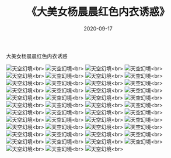 ﻿---
layout: post
title: 《大美女杨晨晨红色内衣诱惑》
date: 2020-09-17
img: http://photo.orgx.cf/性感/2020/大美女杨晨晨红色内衣诱惑/000.jpg
tags: [美女,性感,泳衣]
---

大美女杨晨晨红色内衣诱惑



![天空幻境](http://photo.orgx.cf/性感/2020/大美女杨晨晨红色内衣诱惑/001.jpg''天空幻境'')<br>
![天空幻境](http://photo.orgx.cf/性感/2020/大美女杨晨晨红色内衣诱惑/002.jpg''天空幻境'')<br>
![天空幻境](http://photo.orgx.cf/性感/2020/大美女杨晨晨红色内衣诱惑/003.jpg''天空幻境'')<br>
![天空幻境](http://photo.orgx.cf/性感/2020/大美女杨晨晨红色内衣诱惑/004.jpg''天空幻境'')<br>
![天空幻境](http://photo.orgx.cf/性感/2020/大美女杨晨晨红色内衣诱惑/005.jpg''天空幻境'')<br>
![天空幻境](http://photo.orgx.cf/性感/2020/大美女杨晨晨红色内衣诱惑/006.jpg''天空幻境'')<br>
![天空幻境](http://photo.orgx.cf/性感/2020/大美女杨晨晨红色内衣诱惑/007.jpg''天空幻境'')<br>
![天空幻境](http://photo.orgx.cf/性感/2020/大美女杨晨晨红色内衣诱惑/008.jpg''天空幻境'')<br>
![天空幻境](http://photo.orgx.cf/性感/2020/大美女杨晨晨红色内衣诱惑/009.jpg''天空幻境'')<br>
![天空幻境](http://photo.orgx.cf/性感/2020/大美女杨晨晨红色内衣诱惑/010.jpg''天空幻境'')<br>
![天空幻境](http://photo.orgx.cf/性感/2020/大美女杨晨晨红色内衣诱惑/011.jpg''天空幻境'')<br>
![天空幻境](http://photo.orgx.cf/性感/2020/大美女杨晨晨红色内衣诱惑/012.jpg''天空幻境'')<br>
![天空幻境](http://photo.orgx.cf/性感/2020/大美女杨晨晨红色内衣诱惑/013.jpg''天空幻境'')<br>
![天空幻境](http://photo.orgx.cf/性感/2020/大美女杨晨晨红色内衣诱惑/014.jpg''天空幻境'')<br>
![天空幻境](http://photo.orgx.cf/性感/2020/大美女杨晨晨红色内衣诱惑/015.jpg''天空幻境'')<br>
![天空幻境](http://photo.orgx.cf/性感/2020/大美女杨晨晨红色内衣诱惑/016.jpg''天空幻境'')<br>
![天空幻境](http://photo.orgx.cf/性感/2020/大美女杨晨晨红色内衣诱惑/017.jpg''天空幻境'')<br>
![天空幻境](http://photo.orgx.cf/性感/2020/大美女杨晨晨红色内衣诱惑/018.jpg''天空幻境'')<br>
![天空幻境](http://photo.orgx.cf/性感/2020/大美女杨晨晨红色内衣诱惑/019.jpg''天空幻境'')<br>
![天空幻境](http://photo.orgx.cf/性感/2020/大美女杨晨晨红色内衣诱惑/020.jpg''天空幻境'')<br>
![天空幻境](http://photo.orgx.cf/性感/2020/大美女杨晨晨红色内衣诱惑/021.jpg''天空幻境'')<br>
![天空幻境](http://photo.orgx.cf/性感/2020/大美女杨晨晨红色内衣诱惑/022.jpg''天空幻境'')<br>
![天空幻境](http://photo.orgx.cf/性感/2020/大美女杨晨晨红色内衣诱惑/023.jpg''天空幻境'')<br>
![天空幻境](http://photo.orgx.cf/性感/2020/大美女杨晨晨红色内衣诱惑/024.jpg''天空幻境'')<br>
![天空幻境](http://photo.orgx.cf/性感/2020/大美女杨晨晨红色内衣诱惑/025.jpg''天空幻境'')<br>
![天空幻境](http://photo.orgx.cf/性感/2020/大美女杨晨晨红色内衣诱惑/026.jpg''天空幻境'')<br>
![天空幻境](http://photo.orgx.cf/性感/2020/大美女杨晨晨红色内衣诱惑/027.jpg''天空幻境'')<br>
![天空幻境](http://photo.orgx.cf/性感/2020/大美女杨晨晨红色内衣诱惑/028.jpg''天空幻境'')<br>
![天空幻境](http://photo.orgx.cf/性感/2020/大美女杨晨晨红色内衣诱惑/029.jpg''天空幻境'')<br>
![天空幻境](http://photo.orgx.cf/性感/2020/大美女杨晨晨红色内衣诱惑/030.jpg''天空幻境'')<br>
![天空幻境](http://photo.orgx.cf/性感/2020/大美女杨晨晨红色内衣诱惑/031.jpg''天空幻境'')<br>
![天空幻境](http://photo.orgx.cf/性感/2020/大美女杨晨晨红色内衣诱惑/032.jpg''天空幻境'')<br>
![天空幻境](http://photo.orgx.cf/性感/2020/大美女杨晨晨红色内衣诱惑/033.jpg''天空幻境'')<br>
![天空幻境](http://photo.orgx.cf/性感/2020/大美女杨晨晨红色内衣诱惑/034.jpg''天空幻境'')<br>
![天空幻境](http://photo.orgx.cf/性感/2020/大美女杨晨晨红色内衣诱惑/035.jpg''天空幻境'')<br>
![天空幻境](http://photo.orgx.cf/性感/2020/大美女杨晨晨红色内衣诱惑/036.jpg''天空幻境'')<br>
![天空幻境](http://photo.orgx.cf/性感/2020/大美女杨晨晨红色内衣诱惑/037.jpg''天空幻境'')<br>
![天空幻境](http://photo.orgx.cf/性感/2020/大美女杨晨晨红色内衣诱惑/038.jpg''天空幻境'')<br>
![天空幻境](http://photo.orgx.cf/性感/2020/大美女杨晨晨红色内衣诱惑/039.jpg''天空幻境'')<br>
![天空幻境](http://photo.orgx.cf/性感/2020/大美女杨晨晨红色内衣诱惑/040.jpg''天空幻境'')<br>
![天空幻境](http://photo.orgx.cf/性感/2020/大美女杨晨晨红色内衣诱惑/041.jpg''天空幻境'')<br>
![天空幻境](http://photo.orgx.cf/性感/2020/大美女杨晨晨红色内衣诱惑/042.jpg''天空幻境'')<br>
![天空幻境](http://photo.orgx.cf/性感/2020/大美女杨晨晨红色内衣诱惑/043.jpg''天空幻境'')<br>
![天空幻境](http://photo.orgx.cf/性感/2020/大美女杨晨晨红色内衣诱惑/044.jpg''天空幻境'')<br>
![天空幻境](http://photo.orgx.cf/性感/2020/大美女杨晨晨红色内衣诱惑/045.jpg''天空幻境'')<br>
![天空幻境](http://photo.orgx.cf/性感/2020/大美女杨晨晨红色内衣诱惑/046.jpg''天空幻境'')<br>
![天空幻境](http://photo.orgx.cf/性感/2020/大美女杨晨晨红色内衣诱惑/047.jpg''天空幻境'')<br>